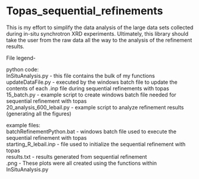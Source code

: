 # Topas_sequential_refinements
This is my effort to simplify the data analysis of the large data sets collected during in-situ synchrotron XRD experiments. Ultimately, this library should take the user from the raw data all the way to the analysis of the refinement results.

File legend-  
  
python code:  
InSituAnalysis.py - this file contains the bulk of my functions  
updateDataFile.py - executed by the windows batch file to update the contents of each .inp file during sequential refinements with topas  
15_batch.py - example script to create windows batch file needed for sequential refinement with topas  
20_analysis_600_lebail.py - example script to analyze refinement results (generating all the figures)  

example files:  
batchRefinementPython.bat - windows batch file used to execute the sequential refinement with topas  
starting_R_lebail.inp - file used to initialize the sequential refinement with topas  
results.txt - results generated from sequential refinement  
.png - These plots were all created using the functions within InSituAnalysis.py
